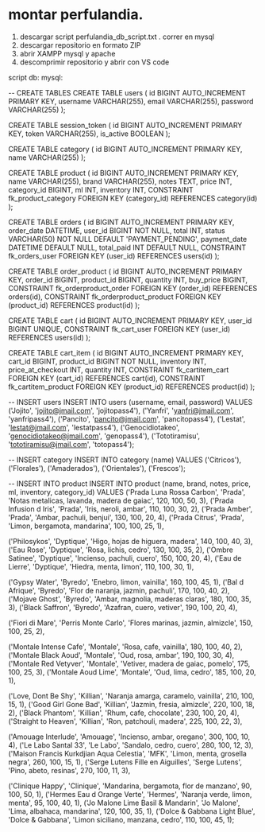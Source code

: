 # montar perfulandia.

1. descargar script perfulandia_db_script.txt . correr en mysql
2. descargar repositorio en formato ZIP
3. abrir XAMPP mysql y apache
4. descomprimir repositorio y abrir con VS code

script db: mysql:

-- CREATE TABLES
CREATE TABLE users (
    id BIGINT AUTO_INCREMENT PRIMARY KEY,
    username VARCHAR(255),
    email VARCHAR(255),
    password VARCHAR(255)
);

CREATE TABLE session_token (
    id BIGINT AUTO_INCREMENT PRIMARY KEY,
    token VARCHAR(255),
    is_active BOOLEAN
);

CREATE TABLE category (
    id BIGINT AUTO_INCREMENT PRIMARY KEY,
    name VARCHAR(255)
);

CREATE TABLE product (
    id BIGINT AUTO_INCREMENT PRIMARY KEY,
    name VARCHAR(255),
    brand VARCHAR(255),
    notes TEXT,
    price INT,
    category_id BIGINT,
    ml INT,
    inventory INT,
    CONSTRAINT fk_product_category FOREIGN KEY (category_id) REFERENCES category(id)
);

CREATE TABLE orders (
    id BIGINT AUTO_INCREMENT PRIMARY KEY,
    order_date DATETIME,
    user_id BIGINT NOT NULL,
    total INT,
    status VARCHAR(50) NOT NULL DEFAULT 'PAYMENT_PENDING',
    payment_date DATETIME DEFAULT NULL,
    total_paid INT DEFAULT NULL,
    CONSTRAINT fk_orders_user FOREIGN KEY (user_id) REFERENCES users(id)
);

CREATE TABLE order_product (
    id BIGINT AUTO_INCREMENT PRIMARY KEY,
    order_id BIGINT,
    product_id BIGINT,
    quantity INT,
    buy_price BIGINT,
    CONSTRAINT fk_orderproduct_order FOREIGN KEY (order_id) REFERENCES orders(id),
    CONSTRAINT fk_orderproduct_product FOREIGN KEY (product_id) REFERENCES product(id)
);

CREATE TABLE cart (
    id BIGINT AUTO_INCREMENT PRIMARY KEY,
    user_id BIGINT UNIQUE,
    CONSTRAINT fk_cart_user FOREIGN KEY (user_id) REFERENCES users(id)
);

CREATE TABLE cart_item (
    id BIGINT AUTO_INCREMENT PRIMARY KEY,
    cart_id BIGINT,
    product_id BIGINT NOT NULL,
    inventory INT,
    price_at_checkout INT,
    quantity INT,
    CONSTRAINT fk_cartitem_cart FOREIGN KEY (cart_id) REFERENCES cart(id),
    CONSTRAINT fk_cartitem_product FOREIGN KEY (product_id) REFERENCES product(id)
);

-- INSERT users
INSERT INTO users (username, email, password) VALUES
('Jojito', 'jojito@jmail.com', 'jojitopass4'),
('Yanfri', 'yanfri@jmail.com', 'yanfripass4'),
('Pancito', 'pancito@jmail.com', 'pancitopass4'),
('Lestat', 'lestat@jmail.com', 'lestatpass4'),
('Genocidiotakeo', 'genocidiotakeo@jmail.com', 'genopass4'),
('Tototiramisu', 'tototiramisu@jmail.com', 'totopass4');

-- INSERT category
INSERT INTO category (name) VALUES
('Citricos'),
('Florales'),
('Amaderados'),
('Orientales'),
('Frescos');

-- INSERT INTO product
INSERT INTO product (name, brand, notes, price, ml, inventory, category_id) VALUES
('Prada Luna Rossa Carbon', 'Prada', 'Notas metalicas, lavanda, madera de gaiac', 120, 100, 50, 3),
('Prada Infusion d Iris', 'Prada', 'Iris, neroli, ambar', 110, 100, 30, 2),
('Prada Amber', 'Prada', 'Ambar, pachuli, benjui', 130, 100, 20, 4),
('Prada Citrus', 'Prada', 'Limon, bergamota, mandarina', 100, 100, 25, 1),

('Philosykos', 'Dyptique', 'Higo, hojas de higuera, madera', 140, 100, 40, 3),
('Eau Rose', 'Dyptique', 'Rosa, lichis, cedro', 130, 100, 35, 2),
('Ombre Satinee', 'Dyptique', 'Incienso, pachuli, cuero', 150, 100, 20, 4),
('Eau de Lierre', 'Dyptique', 'Hiedra, menta, limon', 110, 100, 30, 1),

('Gypsy Water', 'Byredo', 'Enebro, limon, vainilla', 160, 100, 45, 1),
('Bal d Afrique', 'Byredo', 'Flor de naranja, jazmin, pachuli', 170, 100, 40, 2),
('Mojave Ghost', 'Byredo', 'Ambar, magnolia, maderas claras', 180, 100, 35, 3),
('Black Saffron', 'Byredo', 'Azafran, cuero, vetiver', 190, 100, 20, 4),

('Fiori di Mare', 'Perris Monte Carlo', 'Flores marinas, jazmin, almizcle', 150, 100, 25, 2),

('Montale Intense Cafe', 'Montale', 'Rosa, cafe, vainilla', 180, 100, 40, 2),
('Montale Black Aoud', 'Montale', 'Oud, rosa, ambar', 190, 100, 30, 4),
('Montale Red Vetyver', 'Montale', 'Vetiver, madera de gaiac, pomelo', 175, 100, 25, 3),
('Montale Aoud Lime', 'Montale', 'Oud, lima, cedro', 185, 100, 20, 1),

('Love, Dont Be Shy', 'Killian', 'Naranja amarga, caramelo, vainilla', 210, 100, 15, 1),
('Good Girl Gone Bad', 'Killian', 'Jazmin, fresia, almizcle', 220, 100, 18, 2),
('Black Phantom', 'Killian', 'Rhum, cafe, chocolate', 230, 100, 20, 4),
('Straight to Heaven', 'Killian', 'Ron, patchouli, madera', 225, 100, 22, 3),

('Amouage Interlude', 'Amouage', 'Incienso, ambar, oregano', 300, 100, 10, 4),
('Le Labo Santal 33', 'Le Labo', 'Sandalo, cedro, cuero', 280, 100, 12, 3),
('Maison Francis Kurkdjian Aqua Celestia', 'MFK', 'Limon, menta, grosella negra', 260, 100, 15, 1),
('Serge Lutens Fille en Aiguilles', 'Serge Lutens', 'Pino, abeto, resinas', 270, 100, 11, 3),

('Clinique Happy', 'Clinique', 'Mandarina, bergamota, flor de manzano', 90, 100, 50, 1),
('Hermes Eau d Orange Verte', 'Hermes', 'Naranja verde, limon, menta', 95, 100, 40, 1),
('Jo Malone Lime Basil & Mandarin', 'Jo Malone', 'Lima, albahaca, mandarina', 120, 100, 35, 1),
('Dolce & Gabbana Light Blue', 'Dolce & Gabbana', 'Limon siciliano, manzana, cedro', 110, 100, 45, 1);
